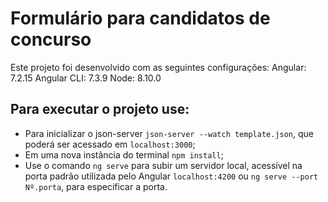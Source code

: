 # Formulário para candidatos de concurso

Este projeto foi desenvolvido com as seguintes configurações:
Angular: 7.2.15
Angular CLI: 7.3.9
Node: 8.10.0

## Para executar o projeto use:

- Para inicializar o json-server `json-server --watch template.json`, que poderá ser acessado em `localhost:3000`;
- Em uma nova instância do terminal `npm install`; 
- Use o comando `ng serve` para subir um servidor local, acessível na porta padrão utilizada pelo Angular `localhost:4200` ou `ng serve --port Nº.porta`, para especificar a porta.
